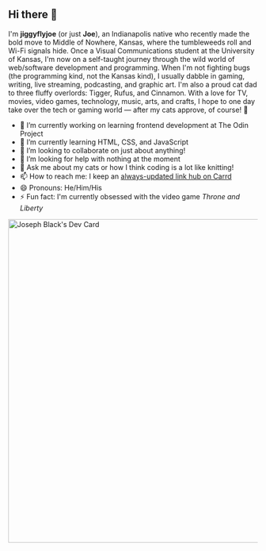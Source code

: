 ## Hi there 👋

<!--
**jiggyflyjoe/jiggyflyjoe** is a ✨ _special_ ✨ repository because its `README.md` (this file) appears on your GitHub profile. -->

I'm **jiggyflyjoe** (or just **Joe**), an Indianapolis native who recently made the bold move to Middle of Nowhere, Kansas, where the tumbleweeds roll and Wi-Fi signals hide. Once a Visual Communications student at the University of Kansas, I'm now on a self-taught journey through the wild world of web/software development and programming. When I'm not fighting bugs (the programming kind, not the Kansas kind), I usually dabble in gaming, writing, live streaming, podcasting, and graphic art. I'm also a proud cat dad to three fluffy overlords: Tigger, Rufus, and Cinnamon. With a love for TV, movies, video games, technology, music, arts, and crafts, I hope to one day take over the tech or gaming world — after my cats approve, of course! 🐾

- 🔭 I’m currently working on learning frontend development at The Odin Project
- 🌱 I’m currently learning HTML, CSS, and JavaScript
- 👯 I’m looking to collaborate on just about anything!
- 🤔 I’m looking for help with nothing at the moment
- 💬 Ask me about my cats or how I think coding is a lot like knitting!
- 📫 How to reach me: I keep an [always-updated link hub on Carrd](https://jiggyflyjoe.carrd.co)
- 😄 Pronouns: He/Him/His
- ⚡ Fun fact: I'm currently obsessed with the video game *Throne and Liberty*

<a href="https://app.daily.dev/jiggyflyjoe"><img src="https://api.daily.dev/devcards/v2/REu0Lyqsuy089yA7IxWeR.png?type=wide&r=wxy" width="652" alt="Joseph Black's Dev Card"/></a>
